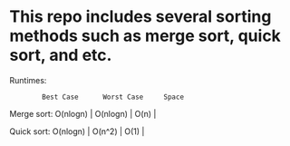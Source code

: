 # This repo includes several sorting methods such as merge sort, quick sort, and etc.

Runtimes:

            Best Case      Worst Case     Space 
Merge sort:  O(nlogn)   |   O(nlogn)   |   O(n)   |

Quick sort:  O(nlogn)   |   O(n^2)     |   O(1)   |
